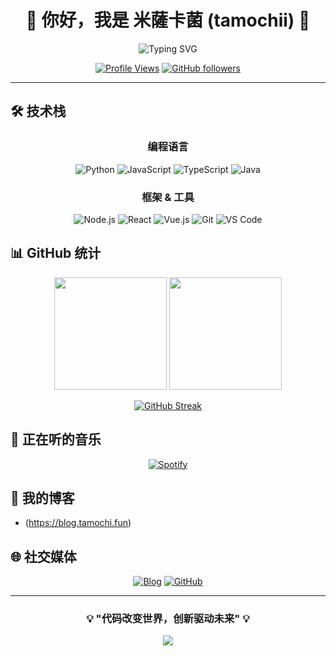 <div align="center">

# 🌟 你好，我是 米薩卡菌 (tamochii) 🌟

<img src="https://readme-typing-svg.herokuapp.com?font=Fira+Code&pause=1000&color=36BCF7&center=true&vCenter=true&width=435&lines=%E7%A5%9E%E7%A7%98%E7%9A%84%E5%BC%80%E5%8F%91%E8%80%85;Code+Enthusiast;Always+Learning" alt="Typing SVG" />

[![Profile Views](https://komarev.com/ghpvc/?username=tamochii&color=blueviolet&style=flat-square&label=Profile+Views)](https://github.com/tamochii)
[![GitHub followers](https://img.shields.io/github/followers/tamochii?label=Followers&style=social)](https://github.com/tamochii?tab=followers)

</div>

---

## 🛠️ 技术栈

<div align="center">

### 编程语言
![Python](https://img.shields.io/badge/Python-3776AB?style=for-the-badge&logo=python&logoColor=white)
![JavaScript](https://img.shields.io/badge/JavaScript-F7DF1E?style=for-the-badge&logo=javascript&logoColor=black)
![TypeScript](https://img.shields.io/badge/TypeScript-007ACC?style=for-the-badge&logo=typescript&logoColor=white)
![Java](https://img.shields.io/badge/Java-ED8B00?style=for-the-badge&logo=java&logoColor=white)

### 框架 & 工具
![Node.js](https://img.shields.io/badge/Node.js-43853D?style=for-the-badge&logo=node.js&logoColor=white)
![React](https://img.shields.io/badge/React-20232A?style=for-the-badge&logo=react&logoColor=61DAFB)
![Vue.js](https://img.shields.io/badge/Vue.js-35495E?style=for-the-badge&logo=vue.js&logoColor=4FC08D)
![Git](https://img.shields.io/badge/Git-F05032?style=for-the-badge&logo=git&logoColor=white)
![VS Code](https://img.shields.io/badge/VS_Code-007ACC?style=for-the-badge&logo=visual-studio-code&logoColor=white)

</div>

## 📊 GitHub 统计

<div align="center">

<img height="180em" src="https://github-readme-stats.vercel.app/api?username=tamochii&show_icons=true&theme=tokyonight&include_all_commits=true&count_private=true"/>
<img height="180em" src="https://github-readme-stats.vercel.app/api/top-langs/?username=tamochii&layout=compact&langs_count=8&theme=tokyonight"/>

</div>

<div align="center">

[![GitHub Streak](https://github-readme-streak-stats.herokuapp.com/?user=tamochii&theme=tokyonight)](https://git.io/streak-stats)

</div>

## 🎵 正在听的音乐

<div align="center">

[![Spotify](https://novatorem.vercel.app/api/spotify)](https://open.spotify.com/user/31xgbvqgzyl2iuxrdhsv3smqvjk4)

</div>

## 📝 我的博客

<!-- BLOG-POST-LIST:START -->
- (https://blog.tamochi.fun)
<!-- BLOG-POST-LIST:END -->

## 🌐 社交媒体

<div align="center">

[![Blog](https://img.shields.io/badge/Blog-blog.tamochi.fun-blue?style=for-the-badge&logo=blogger)](https://blog.tamochi.fun)
[![GitHub](https://img.shields.io/badge/GitHub-tamochii-181717?style=for-the-badge&logo=github)](https://github.com/tamochii)

</div>

---

<div align="center">

### 💡 "代码改变世界，创新驱动未来" 💡

<img src="https://capsule-render.vercel.app/api?type=waving&color=gradient&height=100&section=footer"/>

</div>
